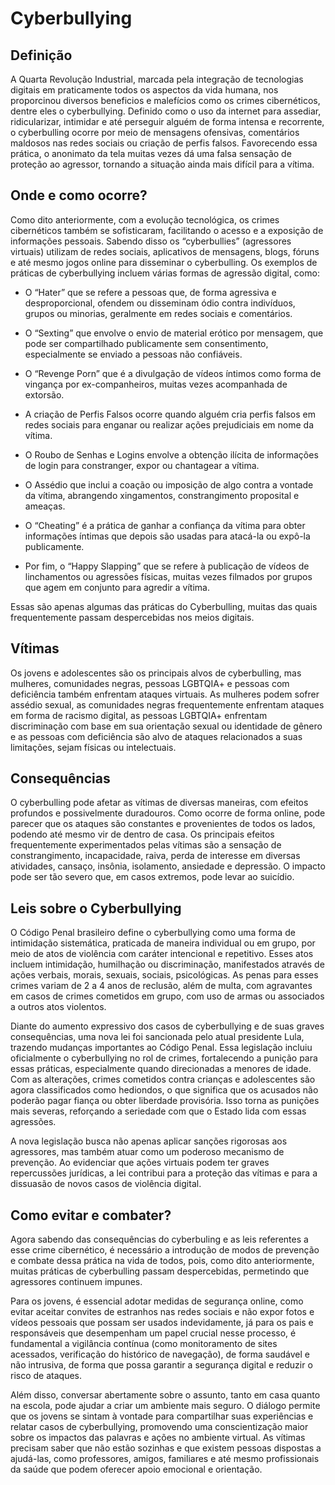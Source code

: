 # Cyberbullying
## Definição
A Quarta Revolução Industrial, marcada pela integração de tecnologias digitais em praticamente todos os aspectos da vida humana, nos proporcinou diversos beneficios e malefícios como os crimes cibernéticos, dentre eles o cyberbullying. Definido como o uso da internet para assediar, ridicularizar, intimidar e até perseguir alguém de forma intensa e recorrente, o cyberbulling ocorre por meio de mensagens ofensivas, comentários maldosos nas redes sociais ou criação de perfis falsos. Favorecendo essa prática, o anonimato da tela muitas vezes dá uma falsa sensação de proteção ao agressor, tornando a situação ainda mais difícil para a vítima.

## Onde e como ocorre?
Como dito anteriormente, com a evolução tecnológica, os crimes cibernéticos também se sofisticaram, facilitando o acesso e a exposição de informações pessoais. Sabendo disso os “cyberbullies” (agressores virtuais) utilizam de redes sociais, aplicativos de mensagens, blogs, fóruns e até mesmo jogos online para disseminar o cyberbulling.  Os exemplos de práticas de cyberbullying incluem várias formas de agressão digital, como: 
- O “Hater” que se refere a pessoas que, de forma agressiva e desproporcional, ofendem ou disseminam ódio contra indivíduos, grupos ou minorias, geralmente em redes sociais e comentários. 
- O “Sexting” que envolve o envio de material erótico por mensagem, que pode ser compartilhado publicamente sem consentimento, especialmente se enviado a pessoas não confiáveis. 
- O “Revenge Porn” que é a divulgação de vídeos íntimos como forma de vingança por ex-companheiros, muitas vezes acompanhada de extorsão. 
- A criação de Perfis Falsos ocorre quando alguém cria perfis falsos em redes sociais para enganar ou realizar ações prejudiciais em nome da vítima.

- O Roubo de Senhas e Logins envolve a obtenção ilícita de informações de login para constranger, expor ou chantagear a vítima. 

- O Assédio que inclui a coação ou imposição de algo contra a vontade da vítima, abrangendo xingamentos, constrangimento proposital e ameaças.

- O “Cheating” é a prática de ganhar a confiança da vítima para obter informações íntimas que depois são usadas para atacá-la ou expô-la publicamente.

- Por fim, o “Happy Slapping” que se refere à publicação de vídeos de linchamentos ou agressões físicas, muitas vezes filmados por grupos que agem em conjunto para agredir a vítima.

Essas são apenas algumas das práticas do Cyberbulling, muitas das quais frequentemente passam despercebidas nos meios digitais.


## Vítimas
Os jovens e adolescentes são os principais alvos de cyberbulling, mas mulheres, comunidades negras, pessoas LGBTQIA+ e pessoas com deficiência também enfrentam ataques virtuais. As mulheres podem sofrer assédio sexual, as comunidades negras frequentemente enfrentam ataques em forma de racismo digital, as pessoas LGBTQIA+ enfrentam discriminação com base em sua orientação sexual ou identidade de gênero e as pessoas com deficiência são alvo de ataques relacionados a suas limitações, sejam físicas ou intelectuais.

## Consequências
O cyberbulling pode afetar as vítimas de diversas maneiras, com efeitos profundos e possivelmente duradouros. Como ocorre de forma online, pode parecer que os ataques são constantes e provenientes de todos os lados, podendo até mesmo vir de dentro de casa. 
Os principais efeitos frequentemente experimentados pelas vítimas são a sensação de constrangimento, incapacidade, raiva, perda de interesse em diversas atividades, cansaço, insônia, isolamento, ansiedade e depressão. O impacto pode ser tão severo que, em casos extremos, pode levar ao suicídio.

## Leis sobre o Cyberbullying
O Código Penal brasileiro define o cyberbullying como uma forma de intimidação sistemática, praticada de maneira individual ou em grupo, por meio de atos de violência com caráter intencional e repetitivo. Esses atos incluem intimidação, humilhação ou discriminação, manifestados através de ações verbais, morais, sexuais, sociais, psicológicas. As penas para esses crimes variam de 2 a 4 anos de reclusão, além de multa, com agravantes em casos de crimes cometidos em grupo, com uso de armas ou associados a outros atos violentos.

Diante do aumento expressivo dos casos de cyberbullying e de suas graves consequências, uma nova lei foi sancionada pelo atual presidente Lula, trazendo mudanças importantes ao Código Penal. Essa legislação incluiu oficialmente o cyberbullying no rol de crimes, fortalecendo a punição para essas práticas, especialmente quando direcionadas a menores de idade. Com as alterações, crimes cometidos contra crianças e adolescentes são agora classificados como hediondos, o que significa que os acusados não poderão pagar fiança ou obter liberdade provisória. Isso torna as punições mais severas, reforçando a seriedade com que o Estado lida com essas agressões.

A nova legislação busca não apenas aplicar sanções rigorosas aos agressores, mas também atuar como um poderoso mecanismo de prevenção. Ao evidenciar que ações virtuais podem ter graves repercussões jurídicas, a lei contribui para a proteção das vítimas e para a dissuasão de novos casos de violência digital.



## Como evitar e combater?
Agora sabendo das consequências do cyberbuling e as leis referentes a esse crime cibernético, é necessário a introdução de modos de prevenção e combate dessa prática na vida de todos, pois, como dito anteriormente, muitas práticas de cyberbulling passam despercebidas, permetindo que agressores continuem impunes. 

Para os jovens, é essencial adotar medidas de segurança online, como evitar aceitar convites de estranhos nas redes sociais e não expor fotos e vídeos pessoais que possam ser usados indevidamente, já para os pais e responsáveis que desempenham um papel crucial nesse processo, é fundamental a vigilância contínua (como monitoramento de sites acessados, verificação do histórico de navegação), de forma saudável e não intrusiva, de forma que possa garantir a segurança digital e reduzir o risco de ataques.

Além disso, conversar abertamente sobre o assunto, tanto em casa quanto na escola, pode ajudar a criar um ambiente mais seguro. O diálogo permite que os jovens se sintam à vontade para compartilhar suas experiências e relatar casos de cyberbullying, promovendo uma conscientização maior sobre os impactos das palavras e ações no ambiente virtual. As vítimas precisam saber que não estão sozinhas e que existem pessoas dispostas a ajudá-las, como professores, amigos, familiares e até mesmo profissionais da saúde que podem oferecer apoio emocional e orientação.


